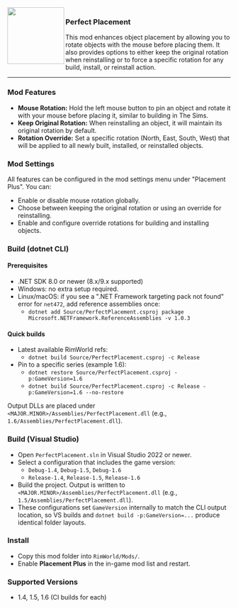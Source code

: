<img align="left" width="128" height="128" src="https://github.com/remiteeple/PerfectPlacement/blob/main/About/ModIcon.png">

### Perfect Placement 

This mod enhances object placement by allowing you to rotate objects with the mouse before placing them. It also provides options to either keep the original rotation when reinstalling or to force a specific rotation for any build, install, or reinstall action.

---

### Mod Features
- **Mouse Rotation:** Hold the left mouse button to pin an object and rotate it with your mouse before placing it, similar to building in The Sims.
- **Keep Original Rotation:** When reinstalling an object, it will maintain its original rotation by default.
- **Rotation Override:** Set a specific rotation (North, East, South, West) that will be applied to all newly built, installed, or reinstalled objects.

### Mod Settings
All features can be configured in the mod settings menu under "Placement Plus". You can:
- Enable or disable mouse rotation globally.
- Choose between keeping the original rotation or using an override for reinstalling.
- Enable and configure override rotations for building and installing objects.

### Build (dotnet CLI)

#### Prerequisites
- .NET SDK 8.0 or newer (8.x/9.x supported)
- Windows: no extra setup required.
- Linux/macOS: if you see a ".NET Framework targeting pack not found" error for `net472`, add reference assemblies once:
  - `dotnet add Source/PerfectPlacement.csproj package Microsoft.NETFramework.ReferenceAssemblies -v 1.0.3`

#### Quick builds
- Latest available RimWorld refs:
  - `dotnet build Source/PerfectPlacement.csproj -c Release`
- Pin to a specific series (example 1.6):
  - `dotnet restore Source/PerfectPlacement.csproj -p:GameVersion=1.6`
  - `dotnet build Source/PerfectPlacement.csproj -c Release -p:GameVersion=1.6 --no-restore`

Output DLLs are placed under `<MAJOR.MINOR>/Assemblies/PerfectPlacement.dll` (e.g., `1.6/Assemblies/PerfectPlacement.dll`).

### Build (Visual Studio)
- Open `PerfectPlacement.sln` in Visual Studio 2022 or newer.
- Select a configuration that includes the game version:
  - `Debug-1.4`, `Debug-1.5`, `Debug-1.6`
  - `Release-1.4`, `Release-1.5`, `Release-1.6`
- Build the project. Output is written to `<MAJOR.MINOR>/Assemblies/PerfectPlacement.dll` (e.g., `1.5/Assemblies/PerfectPlacement.dll`).
- These configurations set `GameVersion` internally to match the CLI output location, so VS builds and `dotnet build -p:GameVersion=...` produce identical folder layouts.

### Install
- Copy this mod folder into `RimWorld/Mods/`.
- Enable **Placement Plus** in the in-game mod list and restart.

### Supported Versions
- 1.4, 1.5, 1.6 (CI builds for each)
